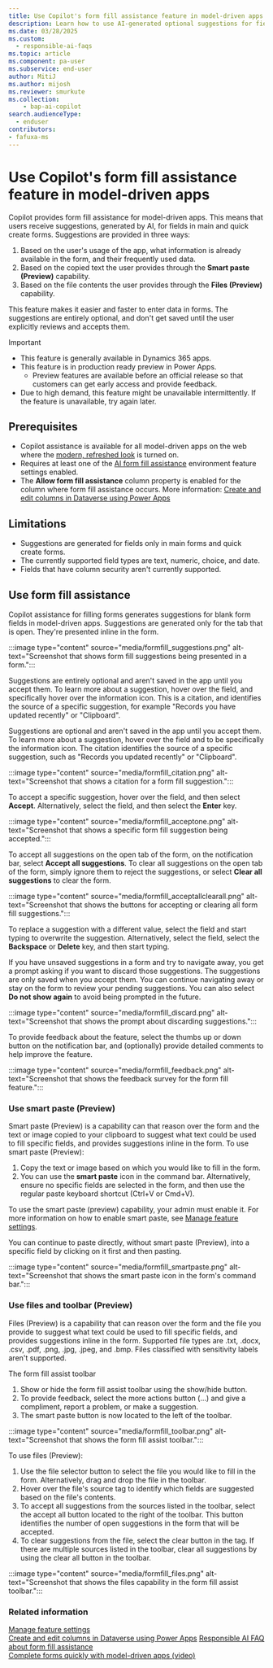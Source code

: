 ```yaml
---
title: Use Copilot's form fill assistance feature in model-driven apps 
description: Learn how to use AI-generated optional suggestions for fields in a form.
ms.date: 03/28/2025
ms.custom: 
  - responsible-ai-faqs
ms.topic: article
ms.component: pa-user
ms.subservice: end-user
author: MitiJ 
ms.author: mijosh
ms.reviewer: smurkute
ms.collection: 
    - bap-ai-copilot 
search.audienceType: 
  - enduser
contributors:
- fafuxa-ms
---
```


# Use Copilot's form fill assistance feature in model-driven apps

Copilot provides form fill assistance for model-driven apps. This means that users receive suggestions, generated by AI, for fields in main and quick create forms. Suggestions are provided in three ways:

1. Based on the user's usage of the app, what information is already available in the form, and their frequently used data.
2. Based on the copied text the user provides through the **Smart paste (Preview)** capability.
3. Based on the file contents the user provides through the **Files (Preview)** capability.

This feature makes it easier and faster to enter data in forms. The suggestions are entirely optional, and don't get saved until the user explicitly reviews and accepts them.


> [!IMPORTANT]
>
> - This feature is generally available in Dynamics 365 apps.
> - This feature is in production ready preview in Power Apps.
>   - Preview features are available before an official release so that customers can get early access and provide feedback.
> - Due to high demand, this feature might be unavailable intermittently. If the feature is unavailable, try again later.

## Prerequisites

- Copilot assistance is available for all model-driven apps on the web where the [modern, refreshed look](modern-fluent-design.md) is turned on.
- Requires at least one of the [AI form fill assistance](/power-platform/admin/settings-features#ai-form-fill-assistance) environment feature settings enabled.
- The **Allow form fill assistance** column property is enabled for the column where form fill assistance occurs. More information: [Create and edit columns in Dataverse using Power Apps](../maker/data-platform/create-edit-field-portal.md#view-columns)

## Limitations

- Suggestions are generated for fields only in main forms and quick create forms.
- The currently supported field types are text, numeric, choice, and date.
- Fields that have column security aren't currently supported.

## Use form fill assistance

Copilot assistance for filling forms generates suggestions for blank form fields in model-driven apps. Suggestions are generated only for the tab that is open. They're presented inline in the form.

:::image type="content" source="media/formfill_suggestions.png" alt-text="Screenshot that shows form fill suggestions being presented in a form.":::

Suggestions are entirely optional and aren't saved in the app until you accept them. To learn more about a suggestion, hover over the field, and specifically hover over the information icon. This is a citation, and identifies the source of a specific suggestion, for example "Records you have updated recently" or "Clipboard".

Suggestions are optional and aren't saved in the app until you accept them. To learn more about a suggestion, hover over the field and to be specifically the information icon. The citation identifies the source of a specific suggestion, such as "Records you updated recently" or "Clipboard".

:::image type="content" source="media/formfill_citation.png" alt-text="Screenshot that shows a citation for a form fill suggestion.":::

To accept a specific suggestion, hover over the field, and then select **Accept**. Alternatively, select the field, and then select the **Enter** key.

:::image type="content" source="media/formfill_acceptone.png" alt-text="Screenshot that shows a specific form fill suggestion being accepted.":::

To accept all suggestions on the open tab of the form, on the notification bar, select **Accept all suggestions**. To clear all suggestions on the open tab of the form, simply ignore them to reject the suggestions, or select **Clear all suggestions** to clear the form.

:::image type="content" source="media/formfill_acceptallclearall.png" alt-text="Screenshot that shows the buttons for accepting or clearing all form fill suggestions.":::

To replace a suggestion with a different value, select the field and start typing to overwrite the suggestion. Alternatively, select the field, select the **Backspace** or **Delete** key, and then start typing.

If you have unsaved suggestions in a form and try to navigate away, you get a prompt asking if you want to discard those suggestions. The suggestions are only saved when you accept them. You can continue navigating away or stay on the form to review your pending suggestions. You can also select **Do not show again** to avoid being prompted in the future.

:::image type="content" source="media/formfill_discard.png" alt-text="Screenshot that shows the prompt about discarding suggestions.":::

To provide feedback about the feature, select the thumbs up or down button on the notification bar, and (optionally) provide detailed comments to help improve the feature.

:::image type="content" source="media/formfill_feedback.png" alt-text="Screenshot that shows the feedback survey for the form fill feature.":::

### Use smart paste (Preview)

Smart paste (Preview) is a capability can that reason over the form and the text or image copied to your clipboard to suggest what text could be used to fill specific fields, and provides suggestions inline in the form. To use smart paste (Preview):

1. Copy the text or image based on which you would like to fill in the form.
2. You can use the **smart paste** icon in the command bar. Alternatively, ensure no specific fields are selected in the form, and then use the regular paste keyboard shortcut (Ctrl+V or Cmd+V).

To use the smart paste (preview) capability, your admin must enable it. For more information on how to enable smart paste, see [Manage feature settings](/power-platform/admin/settings-features).

You can continue to paste directly, without smart paste (Preview), into a specific field by clicking on it first and then pasting.

:::image type="content" source="media/formfill_smartpaste.png" alt-text="Screenshot that shows the smart paste icon in the form's command bar.":::

### Use files and toolbar (Preview)

Files (Preview) is a capability that can reason over the form and the file you provide to suggest what text could be used to fill specific fields, and provides suggestions inline in the form. Supported file types are .txt, .docx, .csv, .pdf, .png, .jpg, .jpeg, and .bmp. Files classified with sensitivity labels aren't supported.

The form fill assist toolbar 
1. Show or hide the form fill assist toolbar using the show/hide button.
2. To provide feedback, select the more actions button (...) and give a compliment, report a problem, or make a suggestion.
3. The smart paste button is now located to the left of the toolbar.

:::image type="content" source="media/formfill_toolbar.png" alt-text="Screenshot that shows the form fill assist toolbar.":::

To use files (Preview):
1. Use the file selector button to select the file you would like to fill in the form. Alternatively, drag and drop the file in the toolbar.
2. Hover over the file's source tag to identify which fields are suggested based on the file's contents.
3. To accept all suggestions from the sources listed in the toolbar, select the accept all button located to the right of the toolbar. This button identifies the number of open suggestions in the form that will be accepted.
4. To clear suggestions from the file, select the clear button in the tag. If there are multiple sources listed in the toolbar, clear all suggestions by using the clear all button in the toolbar.

:::image type="content" source="media/formfill_files.png" alt-text="Screenshot that shows the files capability in the form fill assist toolbar.":::

### Related information

[Manage feature settings](/power-platform/admin/settings-features)  
[Create and edit columns in Dataverse using Power Apps](/power-apps/maker/data-platform/create-edit-field-portal)
[Responsible AI FAQ about form fill assistance](/power-apps/maker/common/faq-from-filling-assistance)  
[Complete forms quickly with model-driven apps (video)](https://youtu.be/Jwlaue-Skzk?feature=shared)
